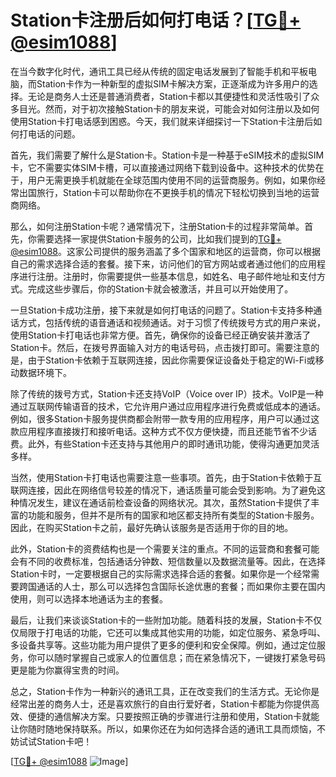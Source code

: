 # Station卡注册后如何打电话？[[TG💪+ @esim1088](https://t.me/s/esim1088)]

在当今数字化时代，通讯工具已经从传统的固定电话发展到了智能手机和平板电脑，而Station卡作为一种新型的虚拟SIM卡解决方案，正逐渐成为许多用户的选择。无论是商务人士还是普通消费者，Station卡都以其便捷性和灵活性吸引了众多目光。然而，对于初次接触Station卡的朋友来说，可能会对如何注册以及如何使用Station卡打电话感到困惑。今天，我们就来详细探讨一下Station卡注册后如何打电话的问题。

首先，我们需要了解什么是Station卡。Station卡是一种基于eSIM技术的虚拟SIM卡，它不需要实体SIM卡槽，可以直接通过网络下载到设备中。这种技术的优势在于，用户无需更换手机就能在全球范围内使用不同的运营商服务。例如，如果你经常出国旅行，Station卡可以帮助你在不更换手机的情况下轻松切换到当地的运营商网络。

那么，如何注册Station卡呢？通常情况下，注册Station卡的过程非常简单。首先，你需要选择一家提供Station卡服务的公司，比如我们提到的[TG💪+ @esim1088](https://t.me/s/esim1088)。这家公司提供的服务涵盖了多个国家和地区的运营商，你可以根据自己的需求选择合适的套餐。接下来，访问他们的官方网站或者通过他们的应用程序进行注册。注册时，你需要提供一些基本信息，如姓名、电子邮件地址和支付方式。完成这些步骤后，你的Station卡就会被激活，并且可以开始使用了。

一旦Station卡成功注册，接下来就是如何打电话的问题了。Station卡支持多种通话方式，包括传统的语音通话和视频通话。对于习惯了传统拨号方式的用户来说，使用Station卡打电话也非常方便。首先，确保你的设备已经正确安装并激活了Station卡。然后，在拨号界面输入对方的电话号码，点击拨打即可。需要注意的是，由于Station卡依赖于互联网连接，因此你需要保证设备处于稳定的Wi-Fi或移动数据环境下。

除了传统的拨号方式，Station卡还支持VoIP（Voice over IP）技术。VoIP是一种通过互联网传输语音的技术，它允许用户通过应用程序进行免费或低成本的通话。例如，很多Station卡服务提供商都会附带一款专用的应用程序，用户可以通过这款应用程序直接拨打和接听电话。这种方式不仅方便快捷，而且还能节省不少话费。此外，有些Station卡还支持与其他用户的即时通讯功能，使得沟通更加灵活多样。

当然，使用Station卡打电话也需要注意一些事项。首先，由于Station卡依赖于互联网连接，因此在网络信号较差的情况下，通话质量可能会受到影响。为了避免这种情况发生，建议在通话前检查设备的网络状况。其次，虽然Station卡提供了丰富的功能和服务，但并不是所有的国家和地区都支持所有类型的Station卡服务。因此，在购买Station卡之前，最好先确认该服务是否适用于你的目的地。

此外，Station卡的资费结构也是一个需要关注的重点。不同的运营商和套餐可能会有不同的收费标准，包括通话分钟数、短信数量以及数据流量等。因此，在选择Station卡时，一定要根据自己的实际需求选择合适的套餐。如果你是一个经常需要跨国通话的人士，那么可以选择包含国际长途优惠的套餐；而如果你主要在国内使用，则可以选择本地通话为主的套餐。

最后，让我们来谈谈Station卡的一些附加功能。随着科技的发展，Station卡不仅仅局限于打电话的功能，它还可以集成其他实用的功能，如定位服务、紧急呼叫、多设备共享等。这些功能为用户提供了更多的便利和安全保障。例如，通过定位服务，你可以随时掌握自己或家人的位置信息；而在紧急情况下，一键拨打紧急号码更是能为你赢得宝贵的时间。

总之，Station卡作为一种新兴的通讯工具，正在改变我们的生活方式。无论你是经常出差的商务人士，还是喜欢旅行的自由行爱好者，Station卡都能为你提供高效、便捷的通信解决方案。只要按照正确的步骤进行注册和使用，Station卡就能让你随时随地保持联系。所以，如果你还在为如何选择合适的通讯工具而烦恼，不妨试试Station卡吧！

[[TG💪+ @esim1088](https://t.me/s/esim1088) ![Image](https://i.postimg.cc/4NQfJmqS/Snipaste-2025-05-13-00-14-12.png)]